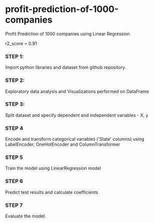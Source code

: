 # profit-prediction-of-1000-companies
Profit Prediction of 1000 companies using Linear Regression

r2_score = 0.91


### STEP 1:
Import python libraries and dataset from github repository.

### STEP 2:
Exploratory data analysis and Visualizations performed on DataFrame

### STEP 3:
Split dataset and specify dependent and independent variables - X, y

### STEP 4
Encode and transform categorical variables ('State' columns) using LabelEncoder, OneHotEncoder and ColumnTransformer

### STEP 5
Train the model using LinearRegression model

### STEP 6
Predict test results and calculate coefficients

### STEP 7
Evaluate the model.

